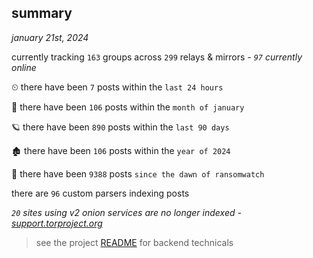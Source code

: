 
## summary
_january 21st, 2024_

currently tracking `163` groups across `299` relays & mirrors - _`97` currently online_

⏲ there have been `7` posts within the `last 24 hours`

🦈 there have been `106` posts within the `month of january`

🪐 there have been `890` posts within the `last 90 days`

🏚 there have been `106` posts within the `year of 2024`

🦕 there have been `9388` posts `since the dawn of ransomwatch`

there are `96` custom parsers indexing posts

_`20` sites using v2 onion services are no longer indexed - [support.torproject.org](https://support.torproject.org/onionservices/v2-deprecation/)_

> see the project [README](https://github.com/joshhighet/ransomwatch#ransomwatch--) for backend technicals
